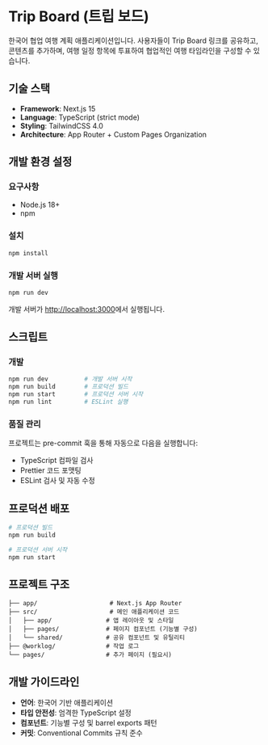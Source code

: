 # Trip Board (트립 보드)

한국어 협업 여행 계획 애플리케이션입니다. 사용자들이 Trip Board 링크를 공유하고, 콘텐츠를 추가하며, 여행 일정 항목에 투표하여 협업적인 여행 타임라인을 구성할 수 있습니다.

## 기술 스택

- **Framework**: Next.js 15
- **Language**: TypeScript (strict mode)
- **Styling**: TailwindCSS 4.0
- **Architecture**: App Router + Custom Pages Organization

## 개발 환경 설정

### 요구사항

- Node.js 18+ 
- npm

### 설치

```bash
npm install
```

### 개발 서버 실행

```bash
npm run dev
```

개발 서버가 [http://localhost:3000](http://localhost:3000)에서 실행됩니다.

## 스크립트

### 개발
```bash
npm run dev          # 개발 서버 시작
npm run build        # 프로덕션 빌드
npm run start        # 프로덕션 서버 시작
npm run lint         # ESLint 실행
```

### 품질 관리
프로젝트는 pre-commit 훅을 통해 자동으로 다음을 실행합니다:
- TypeScript 컴파일 검사
- Prettier 코드 포맷팅
- ESLint 검사 및 자동 수정

## 프로덕션 배포

```bash
# 프로덕션 빌드
npm run build

# 프로덕션 서버 시작
npm run start
```

## 프로젝트 구조

```
├── app/                    # Next.js App Router
├── src/                    # 메인 애플리케이션 코드
│   ├── app/               # 앱 레이아웃 및 스타일
│   ├── pages/             # 페이지 컴포넌트 (기능별 구성)
│   └── shared/            # 공유 컴포넌트 및 유틸리티
├── @worklog/              # 작업 로그
└── pages/                 # 추가 페이지 (필요시)
```

## 개발 가이드라인

- **언어**: 한국어 기반 애플리케이션
- **타입 안전성**: 엄격한 TypeScript 설정
- **컴포넌트**: 기능별 구성 및 barrel exports 패턴
- **커밋**: Conventional Commits 규칙 준수
